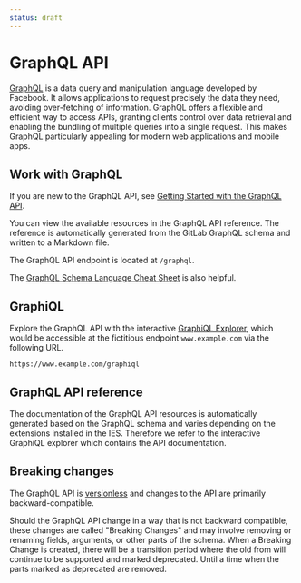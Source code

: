 ```yaml
---
status: draft
---
```


# GraphQL API

[GraphQL](https://graphql.org/) is a data query and manipulation language developed by Facebook. It allows applications to request precisely the data they need, avoiding over-fetching of information. GraphQL offers a flexible and efficient way to access APIs, granting clients control over data retrieval and enabling the bundling of multiple queries into a single request. This makes GraphQL particularly appealing for modern web applications and mobile apps.

## Work with GraphQL

If you are new to the GraphQL API, see [Getting Started with the GraphQL API](getting-started.md).

You can view the available resources in the GraphQL API reference. The reference is automatically generated from the GitLab GraphQL schema and written to a Markdown file.

The GraphQL API endpoint is located at `/graphql`.

The [GraphQL Schema Language Cheat Sheet](https://raw.githubusercontent.com/sogko/graphql-shorthand-notation-cheat-sheet/master/graphql-shorthand-notation-cheat-sheet.png) is also helpful.

## GraphiQL

Explore the GraphQL API with the interactive [GraphiQL Explorer](getting-started.md#graphiql), which would be accessible at the fictitious endpoint `www.example.com` via the following URL.

`https://www.example.com/graphiql`

## GraphQL API reference

The documentation of the GraphQL API resources is automatically generated based on the GraphQL schema and varies depending on the extensions installed in the IES. Therefore we refer to the interactive GraphiQL explorer which contains the API documentation.


## Breaking changes
The GraphQL API is [versionless](https://graphql.org/learn/best-practices/#versioning) and changes to the API are primarily backward-compatible.

Should the GraphQL API change in a way that is not backward compatible, these changes are called "Breaking Changes" and may involve removing or renaming fields, arguments, or other parts of the schema. When a Breaking Change is created, there will be a transition period where the old from will continue to be supported and marked deprecated. Until a time when the parts marked as deprecated are removed.
